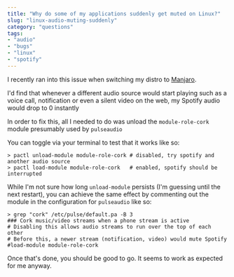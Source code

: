 ```yaml
---
title: "Why do some of my applications suddenly get muted on Linux?"
slug: "linux-audio-muting-suddenly"
category: "questions"
tags:
- "audio"
- "bugs"
- "linux"
- "spotify"
---
```


I recently ran into this issue when switching my distro to [Manjaro](https://manjaro.org).

I'd find that whenever a different audio source would start playing such as a voice call, notification or even a silent video on the web, my Spotify audio would drop to 0 instantly

In order to fix this, all I needed to do was unload the `module-role-cork` module presumably used by `pulseaudio`

You can toggle via your terminal to test that it works like so:

```shell
> pactl unload-module module-role-cork # disabled, try spotify and another audio source
> pactl load-module module-role-cork   # enabled, spotify should be interrupted
```

While I'm not sure how long `unload-module` persists (I'm guessing until the next restart), you can achieve the same effect by commenting out the module in the configuration for `pulseaudio` like so:

```shell
> grep "cork" /etc/pulse/default.pa -B 3
### Cork music/video streams when a phone stream is active
# Disabling this allows audio streams to run over the top of each other
# Before this, a newer stream (notification, video) would mute Spotify
#load-module module-role-cork
```

Once that's done, you should be good to go. It seems to work as expected for me anyway.